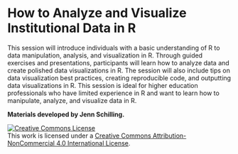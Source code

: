 # How to Analyze and Visualize Institutional Data in R

This session will introduce individuals with a basic understanding of R to data manipulation, analysis, and visualization in R. Through guided exercises and presentations, participants will learn how to analyze data and create polished data visualizations in R. The session will also include tips on data visualization best practices, creating reproducible code, and outputting data visualizations in R. This session is ideal for higher education professionals who have limited experience in R and want to learn how to manipulate, analyze, and visualize data in R.

**Materials developed by Jenn Schilling.**  

<a rel="license" href="http://creativecommons.org/licenses/by-nc/4.0/">
<img alt="Creative Commons License" style="border-width:0" src="https://i.creativecommons.org/l/by-nc/4.0/88x31.png" /></a>
<br />This work is licensed under a <a rel="license" href="http://creativecommons.org/licenses/by-nc/4.0/">
Creative Commons Attribution-NonCommercial 4.0 International License</a>.

